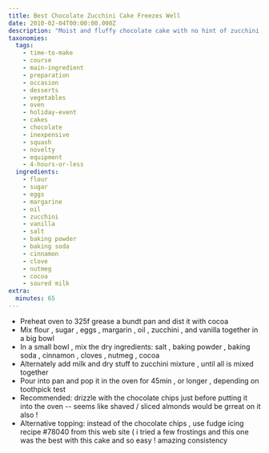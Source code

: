 ```yaml
---
title: Best Chocolate Zucchini Cake Freezes Well
date: 2010-02-04T00:00:00.000Z
description: "Moist and fluffy chocolate cake with no hint of zucchini flavour. the zucchini just keeps it moist! extremely quick to prepare, and always turns out well. plus, there's so much zucchini in it, it's practically health food ... \r\nfrom my mom's friend dina ..."
taxonomies:
  tags:
    - time-to-make
    - course
    - main-ingredient
    - preparation
    - occasion
    - desserts
    - vegetables
    - oven
    - holiday-event
    - cakes
    - chocolate
    - inexpensive
    - squash
    - novelty
    - equipment
    - 4-hours-or-less
  ingredients:
    - flour
    - sugar
    - eggs
    - margarine
    - oil
    - zucchini
    - vanilla
    - salt
    - baking powder
    - baking soda
    - cinnamon
    - clove
    - nutmeg
    - cocoa
    - soured milk
extra:
  minutes: 65
---
```

 - Preheat oven to 325f grease a bundt pan and dist it with cocoa
 - Mix flour , sugar , eggs , margarin , oil , zucchini , and vanilla together in a big bowl
 - In a small bowl , mix the dry ingredients: salt , baking powder , baking soda , cinnamon , cloves , nutmeg , cocoa
 - Alternately add milk and dry stuff to zucchini mixture , until all is mixed together
 - Pour into pan and pop it in the oven for 45min , or longer , depending on toothpick test
 - Recommended: drizzle with the chocolate chips just before putting it into the oven -- seems like shaved / sliced almonds would be grreat on it also !
 - Alternative topping: instead of the chocolate chips , use fudge icing recipe #78040 from this web site ( i tried a few frostings and this one was the best with this cake and so easy ! amazing consistency
